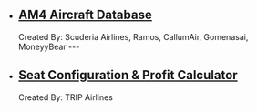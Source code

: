 <html>
<body>
<ul>
  <li>  
<a href="https://docs.google.com/spreadsheets/d/e/2PACX-1vRpokAzFRVejy7F6Snhy1YLq9D1QGmjgCRMeJ3ziIBHF2SjawrNKIjWlAEzNUifh8bMbXEHtxzMiS4I/pubhtml"><h2>AM4 Aircraft Database</h2></a>
    Created By:
    Scuderia Airlines, Ramos, CallumAir, Gomenasai, MoneyyBear --- 
  </li>
  <li>
    <a href=""><h2>Seat Configuration & Profit Calculator</h2></a>
    Created By:
    TRIP Airlines
    
    
</body>  
</html>
